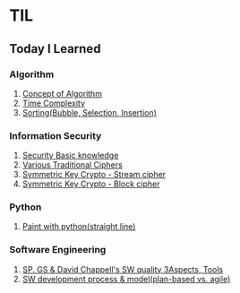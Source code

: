# TIL
Today I Learned
---
### Algorithm
 1. [Concept of Algorithm](https://github.com/ParkDH0809/TIL/blob/main/Algorithm/1.%20Concept%20of%20Algorithm.md)
 2. [Time Complexity](https://github.com/ParkDH0809/TIL/blob/main/Algorithm/2.%20Time%20Complexity.md)
 3. [Sorting(Bubble, Selection, Insertion)](https://github.com/ParkDH0809/TIL/blob/main/Algorithm/3.%20Sorting(bubble%2C%20Selection%2C%20insertion).md)
### Information Security
 1. [Security Basic knowledge](https://github.com/ParkDH0809/TIL/blob/main/Information%20Security/1.%20Security%20-%20Basic.md)
 2. [Various Traditional Ciphers](https://github.com/ParkDH0809/TIL/blob/main/Information%20Security/2.%20Various%20Traditional%20Ciphers.md)
 3. [Symmetric Key Crypto - Stream cipher](https://github.com/ParkDH0809/TIL/blob/main/Information%20Security/3.%20Symmetric%20Key%20Crypto%20-%20Stream%20cipher.md)
 4. [Symmetric Key Crypto - Block cipher](https://github.com/ParkDH0809/TIL/blob/main/Information%20Security/4.%20Symmetric%20Key%20Crypto%20-%20Block%20cipher.md)

### Python  
 1. [Paint with python(straight line)](https://github.com/ParkDH0809/TIL/blob/main/Python/1.%20Paint%20with%20python(straight%20line).md)

### Software Engineering
 1. [SP. GS & David Chappell's SW quality 3Aspects, Tools](https://github.com/ParkDH0809/TIL/blob/main/Software%20engineering/1.%20SP%2C%20GS%20%EC%9D%B8%EC%A6%9D%20%EC%A0%9C%EB%8F%84.md)
 2. [
SW development process & model(plan-based vs. agile)](https://github.com/ParkDH0809/TIL/blob/main/Software%20engineering/2.%20SW%20development%20process%20%26%20model.md)
